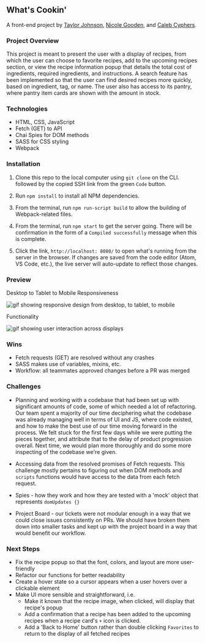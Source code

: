 ## What's Cookin'

A front-end project by [Taylor Johnson](https://github.com/taylorjohnson141), [Nicole Gooden](https://github.com/nicolegooden), and [Caleb Cyphers](https://github.com/CalebCyphers).

### Project Overview

This project is meant to present the user with a display of recipes, from which the user can choose to favorite recipes, add to the upcoming recipes section, or view the recipe information popup that details the total cost of ingredients, required ingredients, and instructions.  A search feature has been implemented so that the user can find desired recipes more quickly, based on ingredient, tag, or name.  The user also has access to its pantry, where pantry item cards are shown with the amount in stock. 

### Technologies 

+ HTML, CSS, JavaScript
+ Fetch (GET) to API
+ Chai Spies for DOM methods
+ SASS for CSS styling
+ Webpack

### Installation

1. Clone this repo to the local computer using `git clone` on the CLI. followed by the copied SSH link from the green `Code` button.

1. Run `npm install` to install all NPM dependencies.

1. From the terminal, run `npm run-script build` to allow the building of Webpack-related files.

1. From the terminal, run `npm start` to get the server going. There will be confirmation in the form of a `Compiled successfully` message when this is complete.

1. Click the link, `http://localhost: 8080/` to open what's running from the server in the browser.  If changes are saved from the code editor (Atom, VS Code, etc.), the live server will auto-update to reflect those changes.

### Preview

Desktop to Tablet to Mobile Responsiveness

![gif showing responsive design from desktop, to tablet, to mobile](https://i.imgur.com/RrvkEC7.gifv)

Functionality

![gif showing user interaction across displays](https://i.imgur.com/yz2jrwv.gifv)

### Wins

+ Fetch requests (GET) are resolved without any crashes
+ SASS makes use of variables, mixins, etc.
+ Workflow: all teammates approved changes before a PR was merged

### Challenges

+ Planning and working with a codebase that had been set up with significant amounts of code, some of which needed a lot of refactoring.  Our team spent a majority of our time deciphering what the codebase was already managing well in terms of UI and JS, where code existed, and how to make the best use of our time moving forward in the process.  We felt stuck for the first few days while we were putting the pieces together, and attribute that to the delay of product progression overall.  Next time, we would plan more thoroughly and do some more inspecting of the codebase we're given.

+ Accessing data from the resolved promises of Fetch requests.  This challenge mostly pertains to figuring out when DOM methods and `scripts` functions would have access to the data from each fetch request.

+ Spies - how they work and how they are tested with a 'mock' object that represents `domUpdates {}` 

+ Project Board - our tickets were not modular enough in a way that we could close issues consistently on PRs.  We should have broken them down into smaller tasks and kept up with the project board in a way that would benefit our workflow.

### Next Steps

+ Fix the recipe popup so that the font, colors, and layout are more user-friendly
+ Refactor our functions for better readability
+ Create a hover state so a cursor appears when a user hovers over a clickable element
+ Make UI more sensible and straightforward, i.e. 
    + Make it known that the recipe image, when clicked, will display that recipe's popup
    + Add a confirmation that a recipe has been added to the upcoming recipes when a recipe card's `+` icon is clicked.
    + Add a 'Back to Home' button rather than double clicking `Favorites` to return to the display of all fetched recipes









